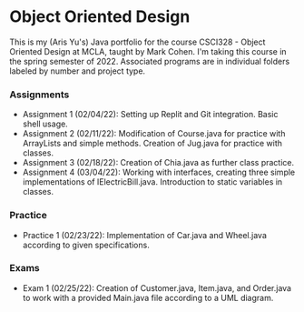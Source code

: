 # Object Oriented Design
This is my (Aris Yu's) Java portfolio for the course CSCI328 - Object Oriented Design at MCLA, taught by Mark Cohen. I'm taking this course in the spring semester of 2022. Associated programs are in individual folders labeled by number and project type. 
### Assignments
* Assignment 1 (02/04/22): Setting up Replit and Git integration. Basic shell usage.
* Assignment 2 (02/11/22): Modification of Course.java for practice with ArrayLists and simple methods. Creation of Jug.java for practice with classes.
* Assignment 3 (02/18/22): Creation of Chia.java as further class practice.
* Assignment 4 (03/04/22): Working with interfaces, creating three simple implementations of IElectricBill.java. Introduction to static variables in classes.
### Practice
* Practice 1 (02/23/22): Implementation of Car.java and Wheel.java according to given specifications.
### Exams
* Exam 1 (02/25/22): Creation of Customer.java, Item.java, and Order.java to work with a provided Main.java file according to a UML diagram.
